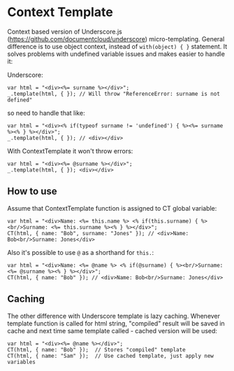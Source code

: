Context Template
===========

Context based version of Underscore.js (https://github.com/documentcloud/underscore) micro-templating. General difference is to use object context, instead of `with(object) { }` statement.
It solves problems with undefined variable issues and makes easier to handle it:

Underscore:

	var html = "<div><%= surname %></div>";
	_.template(html, { }); // Will throw "ReferenceError: surname is not defined"

so need to handle that like:

	var html = "<div><% if(typeof surname != 'undefined') { %><%= surname %><% } %></div>";
	_.template(html, { }); // <div></div>


With ContextTemplate it won't throw errors:

	var html = "<div><%= @surname %></div>";
	_.template(html, { }); <div></div>


How to use
----------

Assume that ContextTemplate function is assigned to CT global variable:

	var html = "<div>Name: <%= this.name %> <% if(this.surname) { %><br/>Surname: <%= this.surname %><% } %></div>";
	CT(html, { name: "Bob", surname: "Jones" }); // <div>Name: Bob<br/>Surname: Jones</div>

Also it's possible to use `@` as a shorthand for `this.`:

	var html = "<div>Name: <%= @name %> <% if(@surname) { %><br/>Surname: <%= @surname %><% } %></div>";
	CT(html, { name: "Bob" }); // <div>Name: Bob<br/>Surname: Jones</div>


Caching
----------

The other difference with Underscore template is lazy caching. Whenever template function is called for html string, "compiled" result will be saved in cache and next time same template called - cached version will be used:

	var html = "<div><%= @name %></div>";
	CT(html, { name: "Bob" });  // Stores "compiled" template
	CT(html, { name: "Sam" });  // Use cached template, just apply new variables
